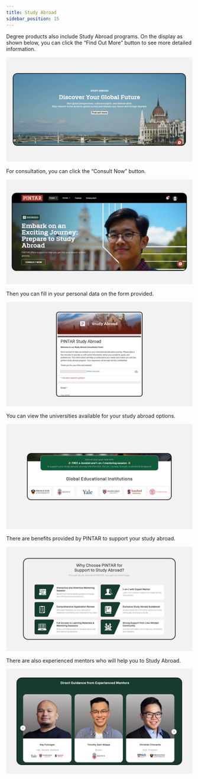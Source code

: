 ```yaml
---
title: Study Abroad
sidebar_position: 15
---
```

Degree products also include Study Abroad programs. On the display as shown below, you can click the “Find Out More” button to see more detailed information.

![](/img/study-abroad-1.jpg)

For consultation, you can click the “Consult Now” button.

![](/img/study-abroad-2.jpg)

Then you can fill in your personal data on the form provided.

![](/img/study-abroad-3.jpg)

You can view the universities available for your study abroad options.

![](/img/study-abroad-4.jpg)

There are benefits provided by PINTAR to support your study abroad. 

![](/img/study-abroad-5.jpg)

There are also experienced mentors who will help you to Study Abroad.

![](/img/study-abroad-6.jpg)
